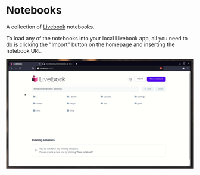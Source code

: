 # Notebooks

A collection of [Livebook](https://github.com/elixir-nx/livebook) notebooks.

To load any of the notebooks into your local Livebook app,
all you need to do is clicking the "Import" button on the homepage
and inserting the notebook URL.

![](./images/import.gif)
